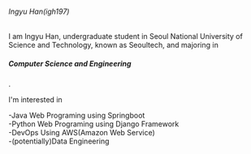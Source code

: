 <h6>Ingyu Han(igh197)</h6>
I am <h7>Ingyu Han</h7>, undergraduate student in Seoul National University of Science and Technology, known as Seoultech,
and majoring in <h5>Computer Science and Engineering</h5>.

I'm interested in 
<p>
-Java Web Programing using Springboot<br>
-Python Web Programing using Django Framework<br>
-DevOps Using AWS(Amazon Web Service)<br>
-(potentially)Data Engineering<br>
</p>
